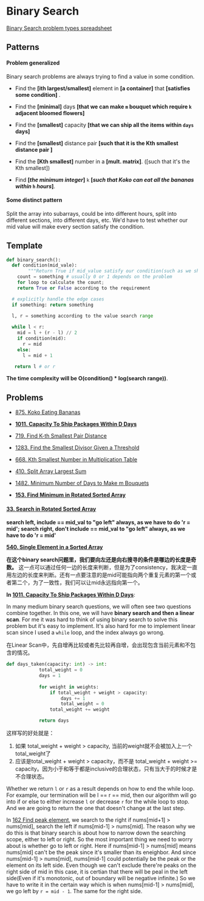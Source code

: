 # Binary Search

[Binary Search problem types spreadsheet](https://docs.google.com/spreadsheets/d/1ueesUx645Ws6Pd7NmSvNMoRsoryjsxK2QIBH9MVeHSY/edit?gid=0#gid=0)

## Patterns

#### Problem generalized

Binary search problems are always trying to find a value in some condition. 

- Find the **[ith largest/smallest]** element in **[a container]** that **[satisfies some condition]** .

- Find the **[minimal]** days **[that we can make `m` bouquet which require `k` adjacent bloomed flowers]**

- Find the **[smallest]** capacity **[that we can ship all the items within `days` days]**

- Find the **[smallest]** distance pair **[such that it is the Kth smallest distance pair ]**
- Find the **[Kth smallest]** number in a **[mult. matrix]**.  ([such that it's the Kth smallest])
- Find **[*the minimum integer*]** `k`  **[*such that Koko can eat all the bananas within* `h` *hours*]**.



#### Some distinct pattern

Split the array into subarrays, could be into different hours, split into different sections, into different days, etc. We'd have to test whether our mid value will make every section satisfy the condition. 



## Template

```python
def binary_search():
  def condition(mid_vale):
		"""Return True if mid_value satisfy our condition(such as we ship ship at most n days with a capacity `mid`)"""
    count = something # usually 0 or 1 depends on the problem
    for loop to calculate the count;
    return True or False according to the requirement

  # explicitly handle the edge cases
  if something: return something

  l, r = something according to the value search range
  
  while l < r:
    mid = l + (r - l) // 2
    if condition(mid):
      r = mid
    else:
      l = mid + 1
    
   return l # or r
```

**The time complexity will be O(condition() * log(search range))**.



## Problems

- [875. Koko Eating Bananas](https://leetcode.com/problems/koko-eating-bananas/)

- **[1011. Capacity To Ship Packages Within D Days](https://leetcode.com/problems/capacity-to-ship-packages-within-d-days)** 
- [719. Find K-th Smallest Pair Distance](https://leetcode.com/problems/find-k-th-smallest-pair-distance)  
- [1283. Find the Smallest Divisor Given a Threshold](https://leetcode.com/problems/find-the-smallest-divisor-given-a-threshold)  
- [668. Kth Smallest Number in Multiplication Table](https://leetcode.com/problems/kth-smallest-number-in-multiplication-table)  
- [410. Split Array Largest Sum](https://leetcode.com/problems/split-array-largest-sum)  
- [1482. Minimum Number of Days to Make m Bouquets](https://leetcode.com/problems/minimum-number-of-days-to-make-m-bouquets)  
- **[153. Find Minimum in Rotated Sorted Array](https://leetcode.com/problems/find-minimum-in-rotated-sorted-array)**



#### [33. Search in Rotated Sorted Array](https://leetcode.com/problems/search-in-rotated-sorted-array/)

**search left, include == mid_val to "go left" always, as we have to do 'r = mid'; search right, don't include == mid_val to "go left" always, as we have to do 'r = mid'**





**[540. Single Element in a Sorted Array](https://leetcode.com/problems/single-element-in-a-sorted-array/)**

**在这个binary search问题里，我们要向左还是向右搜寻的条件是哪边的长度是奇数。** 这一点可以通过任何一边的长度来判断，但是为了consistency，我决定一直用左边的长度来判断。还有一点要注意的是mid可能指向两个重复元素的第一个或者第二个，为了一致性，我们可以让mid永远指向第一个。



**In [1011. Capacity To Ship Packages Within D Days](https://leetcode.com/problems/capacity-to-ship-packages-within-d-days/)**:

In many medium binary search questions, we will often see two questions combine together. In this one, we will have **binary search and then a linear scan**. For me it was hard to think of using binary search to solve this problem but it's easy to implement. It's also hard for me to implement linear scan since I used a `while` loop, and the index always go wrong.

在Linear Scan中，先自增再比较或者先比较再自增，会出现包含当前元素和不包含的情况。

```python
def days_taken(capacity: int) -> int:
            total_weight = 0
            days = 1
      
            for weight in weights:
                if total_weight + weight > capacity:
                    days += 1
                    total_weight = 0
                total_weight += weight

            return days

```

这样写的好处就是：

1. 如果 total_weight + weight > capacity, 当前的weight就不会被加入上一个total_weight了
2. 应该是total_weight + weight > capacity，而不是 total_weight + weight >= capacity。因为小于和等于都是inclusive的合理状态，只有当大于的时候才是不合理状态。



Whether we return `l` or `r` as a result depends on how to end the while loop. For example, our termination will be l == r == mid, then our algorithm will go into if or else to either increase `l` or decrease `r` for the while loop to stop. And we are going to return the one that doesn't change at the last step.

In [162 Find peak element](./162_find_peak_element.py), we search to the right if nums[mid+1] > nums[mid], search the left if nums[mid-1] > nums[mid]. The reason why we do this is that binary search is about how to narrow down the searching scope, either to left or right. So the most important thing we need to worry about is whether go to left or right. Here if nums[mid-1] > nums[mid] means nums[mid] can't be the peak since it's smaller than its eneighbor. And since nums[mid-1] > nums[mid], nums[mid-1] could potentially be the peak or the element on its left side. Even though we can't exclude there're peaks on the right side of mid in this case, it is certian that there will be peal in the left side(Even if it's monotonic, out of boundary will be negative infinite.) So we have to write it in the certain way which is when nums[mid-1] > nums[mid], we go left by `r = mid - 1`. The same for the right side.
